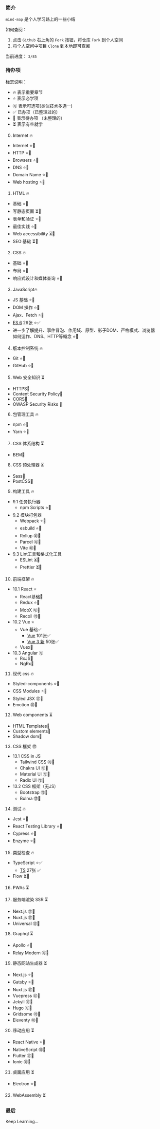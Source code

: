### 简介

`mind-map` 是个人学习路上的一些小结

如何查阅：
1. 点击 `Github` 右上角的 `Fork` 按钮，将仓库 `Fork` 到个人空间
2. 将个人空间中项目 `Clone` 到本地即可查阅

当前进度： `3/85`
### 待办项

标志说明：

- 🔥 表示重要章节
- ⭐️ 表示必学项
- 🉑 表示可选项(类似技术多选一)
- ✅ 已办项（已整理过的）
- 🚫 表示待办项 （未整理的）
- ⏳ 表示有空就学

0. Internet 🔥
- Internet ⭐️🚫
- HTTP ⭐️🚫
- Browsers ⭐️🚫
- DNS ⭐️🚫 
- Domain Name ⭐️🚫
- Web hosting ⭐️🚫
1. HTML 🔥
- 基础 ⭐️🚫
- 写静态页面 ⏳🚫
- 表单和验证 ⭐️🚫
- 最佳实践 ⭐️🚫
- Web accessibility ⏳🚫
- SEO 基础 ⏳🚫
2. CSS 🔥
- 基础 ⭐️🚫
- 布局 ⭐️🚫
- 响应式设计和媒体查询 ⭐️🚫

3. JavaScript🔥
- JS 基础 ⭐️🚫
- DOM 操作 ⭐️🚫
- Ajax、Fetch ⭐️🚫
- [ES 6](https://github.com/jCodeLife/mind-map/tree/master/ES6(29%E5%BC%A0%E5%9B%BE)) 29张 ⭐️✅
- 进一步了解提升、事件冒泡、作用域、原型、影子DOM、严格模式、浏览器如何运作、DNS、HTTP等概念 ⭐️🚫
4. 版本控制系统 🔥
- Git ⭐️🚫
- GitHub ⭐️🚫

5. Web 安全知识 ⏳
- HTTPS🚫
- Content Security Policy🚫
- CORS🚫
- OWASP Security Risks  🚫

6. 包管理工具 🔥
- npm ⭐️🚫
- Yarn ⭐️🚫


7. CSS 体系结构 ⏳
- BEM🚫

8. CSS 预处理器 ⏳
- Sass🚫
- PostCSS🚫

9. 构建工具 🔥
- 9.1 任务执行器 
    - npm Scripts ⭐️🚫
- 9.2 模块打包器
    - Webpack ⭐️🚫
    - esbuild ⭐️🚫
    - Rollup 🉑🚫 
    - Parcel 🉑🚫
    - Vite 🉑🚫
- 9.3 Lint工具和格式化工具
    - ESLint ⏳🚫
    - Prettier ⏳🚫

10. 前端框架 🔥
- 10.1 React ⭐️
    - React基础🚫
    - Redux ⭐️🚫
    - MobX 🉑🚫
    - Recoil 🉑🚫
- 10.2 Vue ⭐️
    - Vue 基础✅
        - [Vue](https://github.com/jCodeLife/mind-map/tree/master/Vue(101%E5%BC%A0%E5%9B%BE)) 101张✅
        - [Vue 3 新](https://github.com/jCodeLife/mind-map/tree/master/Vue3%E6%96%B0%E6%96%87%E6%A1%A3) 50张✅
    - Vuex🚫
- 10.3 Angular 🉑
    - RxJS🚫
    - NgRx🚫


11. 现代 css 🔥
- Styled-components ⭐️🚫
- CSS Modules ⭐️🚫
- Styled JSX 🉑🚫
- Emotion 🉑🚫

12. Web components ⏳
- HTML Templates🚫
- Custom elements🚫
- Shadow dom🚫

13. CSS 框架 🉑
- 13.1 CSS in JS
    - Tailwind CSS 🉑🚫
    - Chakra UI 🉑🚫
    - Material UI 🉑🚫
    - Radix UI 🉑🚫
- 13.2 CSS 框架（无JS）
    - Bootstrap 🉑🚫
    - Bulma 🉑🚫


14. 测试 🔥
- Jest ⭐️🚫
- React Testing Library ⭐️🚫
- Cypress ⭐️🚫
- Enzyme ⭐️🚫

15. 类型检查 🔥
- TypeScript ⭐️✅
    - [TS](https://github.com/jCodeLife/mind-map/tree/master/TS%EF%BC%8827%E5%BC%A0%E5%9B%BE%EF%BC%89) 27张 ✅
- Flow ⏳🚫

16. PWAs ⏳

17. 服务端渲染 SSR ⏳
- Next.js 🉑🚫
- Nuxt.js 🉑🚫
- Universal 🉑🚫

18. Graphql ⏳
- Apollo ⭐️🚫
- Relay Modern 🉑🚫

19. 静态网站生成器 ⏳
- Next.js ⭐️🚫
- Gatsby ⭐️🚫
- Nuxt js 🉑🚫
- Vuepress 🉑🚫
- Jekyll 🉑🚫
- Hugo 🉑🚫
- Gridsome 🉑🚫
- Eleventy 🉑🚫

20. 移动应用 ⏳
- React Native ⭐️🚫
- NativeScript 🉑🚫
- Flutter 🉑🚫
- Ionic 🉑🚫

21. 桌面应用 ⏳
- Electron ⭐️🚫

22. WebAssembly ⏳


### 最后

Keep Learning...